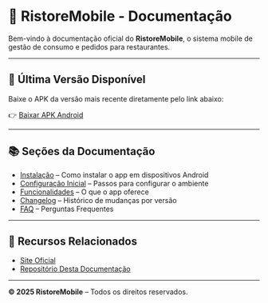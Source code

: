 # 📱 RistoreMobile - Documentação

Bem-vindo à documentação oficial do **RistoreMobile**, o sistema mobile de gestão de consumo e pedidos para restaurantes.

---

## 🚀 Última Versão Disponível

Baixe o APK da versão mais recente diretamente pelo link abaixo:

👉 [Baixar APK Android](./v1.0.0/ristoremobile-v1.0.0.apk)

---

## 📚 Seções da Documentação

- [Instalação](./instalacao.md) – Como instalar o app em dispositivos Android
- [Configuração Inicial](./configuracao.md) – Passos para configurar o ambiente
- [Funcionalidades](./funcionalidades.md) – O que o app oferece
- [Changelog](./changelog.md) – Histórico de mudanças por versão
- [FAQ](./faq.md) – Perguntas Frequentes

---

## 🔗 Recursos Relacionados

- [Site Oficial](https://www.ristore.com.br)
- [Repositório Desta Documentação](https://github.com/seu-usuario/Ristore-Docs)

---

**© 2025 RistoreMobile** – Todos os direitos reservados.
